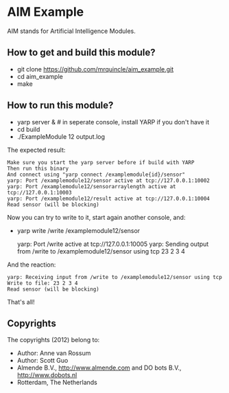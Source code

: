 <!-- Uses markdown syntax for neat display at github -->

# AIM Example
AIM stands for Artificial Intelligence Modules.

## How to get and build this module?
* git clone https://github.com/mrquincle/aim_example.git
* cd aim_example
* make

## How to run this module?
* yarp server & # in seperate console, install YARP if you don't have it
* cd build 
* ./ExampleModule 12 output.log

The expected result:

	Make sure you start the yarp server before if build with YARP
	Then run this binary
	And connect using "yarp connect /examplemodule{id}/sensor"
	yarp: Port /examplemodule12/sensor active at tcp://127.0.0.1:10002
	yarp: Port /examplemodule12/sensorarraylength active at tcp://127.0.0.1:10003
	yarp: Port /examplemodule12/result active at tcp://127.0.0.1:10004
	Read sensor (will be blocking)

Now you can try to write to it, start again another console, and:
* yarp write /write /examplemodule12/sensor

	yarp: Port /write active at tcp://127.0.0.1:10005
	yarp: Sending output from /write to /examplemodule12/sensor using tcp
	23 2 3 4

And the reaction:

	yarp: Receiving input from /write to /examplemodule12/sensor using tcp
	Write to file: 23 2 3 4 
	Read sensor (will be blocking)

That's all!

## Copyrights
The copyrights (2012) belong to:

- Author: Anne van Rossum
- Author: Scott Guo
- Almende B.V., http://www.almende.com and DO bots B.V., http://www.dobots.nl
- Rotterdam, The Netherlands
